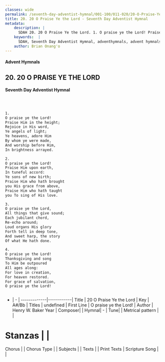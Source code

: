 ```yaml
---
classes: wide
permalink: /seventh-day-adventist-hymnal/001-100/011-020/20-O-Praise-Ye-the-Lord/
title: 20. 20 O Praise Ye the Lord - Seventh Day Adventist Hymnal
metadata:
    description: |
      SDAH 20. 20 O Praise Ye the Lord. 1. O praise ye the Lord! Praise Him in the height; Rejoice in His word, Ye angels of light; Ye heavens, adore Him By whom ye were made, And worship before Him, In brightness arrayed.
    keywords:  |
      SDAH, Seventh Day Adventist Hymnal, adventhymnals, advent hymnals, 20 O Praise Ye the Lord, O praise ye the Lord! 
    author: Brian Onang'o
---
```


#### Advent Hymnals
## 20. 20 O PRAISE YE THE LORD
#### Seventh Day Adventist Hymnal

```txt



1.
O praise ye the Lord!
Praise Him in the height;
Rejoice in His word,
Ye angels of light;
Ye heavens, adore Him
By whom ye were made,
And worship before Him,
In brightness arrayed.

2.
O praise ye the Lord!
Praise Him upon earth,
In tuneful accord:
Ye sons of new birth;
Praise Him who hath brought
you His grace from above,
Praise Him who hath taught
you To sing of His love.

3.
O praise ye the Lord,
All things that give sound;
Each jubilant chord,
Re-echo around;
Loud organs His glory
Forth tell in deep tone,
And sweet harp, the story
Of what He hath done.

4.
O praise ye the Lord!
Thanksgiving and song
To Him be outpoured
All ages along:
For love in creation,
For heaven restored.
For grace of salvation,
O praise ye the Lord!



```

- |   -  |
-------------|------------|
Title | 20 O Praise Ye the Lord |
Key | A#/Bb |
Titles | undefined |
First Line | O praise ye the Lord! |
Author | Henry W. Baker
Year | 
Composer|  |
Hymnal|  - |
Tune|  |
Metrical pattern | |
# Stanzas |  |
Chorus |  |
Chorus Type |  |
Subjects |  |
Texts |  |
Print Texts | 
Scripture Song |  |
  
